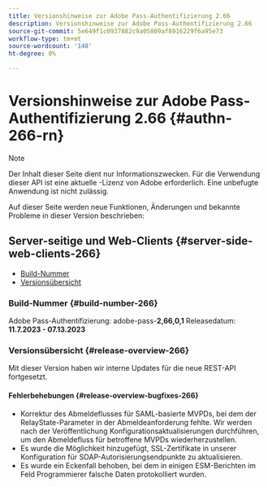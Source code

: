 ```yaml
---
title: Versionshinweise zur Adobe Pass-Authentifizierung 2.66
description: Versionshinweise zur Adobe Pass-Authentifizierung 2.66
source-git-commit: 5e649f1c0937882c9a05809af8916229f6a95e73
workflow-type: tm+mt
source-wordcount: '148'
ht-degree: 0%

---
```


# Versionshinweise zur Adobe Pass-Authentifizierung 2.66 {#authn-266-rn}

>[!NOTE]
>
>Der Inhalt dieser Seite dient nur Informationszwecken. Für die Verwendung dieser API ist eine aktuelle -Lizenz von Adobe erforderlich. Eine unbefugte Anwendung ist nicht zulässig.

Auf dieser Seite werden neue Funktionen, Änderungen und bekannte Probleme in dieser Version beschrieben:

## Server-seitige und Web-Clients {#server-side-web-clients-266}

* [Build-Nummer](#build-number-266)
* [Versionsübersicht](#release-overview-266)

### Build-Nummer {#build-number-266}

Adobe Pass-Authentifizierung: adobe-pass-**2,66,0,1**
Releasedatum: **11.7.2023 - 07.13.2023**

### Versionsübersicht {#release-overview-266}

Mit dieser Version haben wir interne Updates für die neue REST-API fortgesetzt.

#### Fehlerbehebungen {#release-overview-bugfixes-266}

* Korrektur des Abmeldeflusses für SAML-basierte MVPDs, bei dem der RelayState-Parameter in der Abmeldeanforderung fehlte. Wir werden nach der Veröffentlichung Konfigurationsaktualisierungen durchführen, um den Abmeldefluss für betroffene MVPDs wiederherzustellen.
* Es wurde die Möglichkeit hinzugefügt, SSL-Zertifikate in unserer Konfiguration für SOAP-Autorisierungsendpunkte zu aktualisieren.
* Es wurde ein Eckenfall behoben, bei dem in einigen ESM-Berichten im Feld Programmierer falsche Daten protokolliert wurden.
